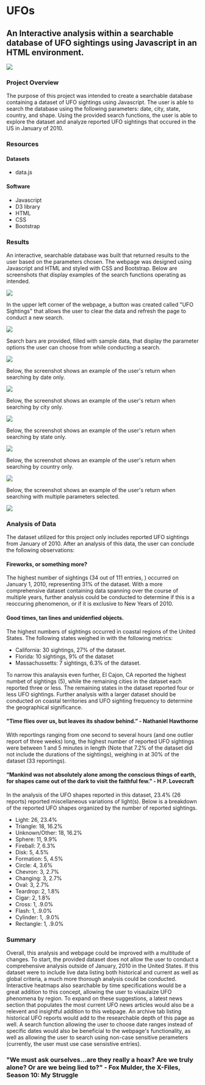 # UFOs
 
 ## An Interactive analysis within a searchable database of UFO sightings using Javascript in an HTML environment. 
 
![](static/images/gitreadmeufo.jpg)
 
 ### Project Overview
 
The purpose of this project was intended to create a searchable database containing a dataset of UFO sightings using Javascript. The user is able to search the database using the following parameters: date, city, state, country, and shape. Using the provided search functions, the user is able to explore the dataset and analyze reported UFO sightings that occured in the US in January of 2010.   

### Resources

#### Datasets
* data.js

#### Software

* Javascript
* D3 library
* HTML
* CSS
* Bootstrap

### Results

An interactive, searchable database was built that returned results to the user based on the parameters chosen. The webpage was designed using Javascript and HTML and styled with CSS and Bootstrap. Below are screenshots that display examples of the search functions operating as intended. 

![](static/images/Homepage.jpg)


In the upper left corner of the webpage, a button was created called "UFO Sightings" that allows the user to clear the data and refresh the page to conduct a new search. 

![](static/images/sightingsbutton.jpg)

Search bars are provided, filled with sample data, that display the parameter options the user can choose from while conducting a search. 

![](static/images/unfiltereddata.jpg)

Below, the screenshot shows an example of the user's return when searching by date only. 

![](static/images/datefilter.jpg)

Below, the screenshot shows an example of the user's return when searching by city only. 

![](static/images/cityfilter.jpg)

Below, the screenshot shows an example of the user's return when searching by state only.

![](static/images/statefilter.jpg)

Below, the screenshot shows an example of the user's return when searching by country only.

![](static/images/countryfilter.jpg)

Below, the screenshot shows an example of the user's return when searching with multiple parameters selected. 

![](static/images/multiplefilter.jpg)

### Analysis of Data

The dataset utilized for this project only includes reported UFO sightings from January of 2010. After an analysis of this data, the user can conclude the following observations:

#### Fireworks, or something more? 

The highest number of sightings (34 out of 111 entries, ) occurred on January 1, 2010, representing 31% of the dataset. With a more comprehensive dataset containing data spanning over the course of multiple years, further analysis could be conducted to determine if this is a reoccuring phenomenon, or if it is exclusive to New Years of 2010. 

#### Good times, tan lines and unidenfied objects.

The highest numbers of sightings occurred in coastal regions of the United States. The following states weighed in with the following metrics:
* California: 30 sightings, 27% of the dataset.
* Florida: 10 sightings, 9% of the dataset
* Massachussetts: 7 sightings, 6.3% of the dataset. 

To narrow this analaysis even further, El Cajon, CA reported the highest numbet of sightings (5), while the remaining cities in the dataset each reported three or less. The remaining states in the dataset reported four or less UFO sightings. Further analysis with a larger dataset should be conducted on coastal territories and UFO sighting frequency to determine the geographical significance. 

#### "Time flies over us, but leaves its shadow behind.” - Nathaniel Hawthorne

With reportings ranging from one second to several hours (and one outlier report of three weeks) long, the highest number of reported UFO sightings were between 1 and 5 minutes in length (Note that 7.2% of the dataset did not include the durations of the sightings), weighing in at 30% of the dataset (33 reportings). 

#### “Mankind was not absolutely alone among the conscious things of earth, for shapes came out of the dark to visit the faithful few.” - H.P. Lovecraft

In the analysis of the UFO shapes reported in this dataset, 23.4% (26 reports) reported miscellaneous variations of light(s). Below is a breakdown of the reported UFO shapes organized by the number of reported sightings. 

* Light:	26, 23.4% 
* Triangle:	18, 16.2%
* Unknown/Other: 18, 16.2%
* Sphere:	11, 9.9%
* Fireball:	7, 6.3%
* Disk:	5, 4.5%
* Formation:	5, 4.5%
* Circle:	4, 3.6%
* Chevron:	3, 2.7%
* Changing:	3, 2.7%
* Oval:	3, 2.7%
* Teardrop:	2, 1.8%
* Cigar:	2, 1.8%
* Cross:	1, .9.0%
* Flash:	1, .9.0%
* Cylinder:	1, .9.0%
* Rectangle:	1, .9.0%

### Summary

Overall, this analysis and webpage could be improved with a multitude of changes. To start, the provided dataset does not allow the user to conduct a comprehensive analysis outside of January, 2010 in the United States. If this dataset were to include live data listing both historical and current as well as global criteria, a much more thorough analysis could be conducted. Interactive heatmaps also searchable by time specifications would be a great addition to this concept, allowing the user to visaulaize UFO phenomena by region. To expand on these suggestions, a latest news section that populates the most current UFO news articles would also be a relevent and insightful addition to this webpage. An archive tab listing historical UFO reports would add to the researchable depth of this page as well. A search function allowing the user to choose date ranges instead of specific dates would also be beneficial to the webpage's functionality, as well as allowing the user to search using non-case sensitive perameters (currently, the user must use case sensistive entries). 

### "We must ask ourselves...are they really a hoax? Are we truly alone? Or are we being lied to?" - Fox Mulder, the X-Files, Season 10: My Struggle
